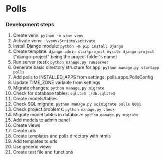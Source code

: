 # Polls

### Development steps

1. Create venv: ```python -m venv venv```
2. Activate venv: ```.\venv\Scripts\activate```
3. Install Django module: ```python -m pip install Django```
4. Create template: ```django-admin startproject mysite django-project``` ("django-project" being the project folder's name)
5. Run server (test): ```python manage.py runserver```
6. Generate basic directory structure for app: ```python manage.py startapp polls```
7. Add polls to INSTALLED_APPS from settings: polls.apps.PollsConfig
8. Update TIME_ZONE variable from settings
9. Migrate changes: ```python manage.py migrate```
10. Check for database tables: ```sqlite3 ./db.sqlite3```
11. Create models/tables
12. Check SQL migrate: ```python manage.py sqlmigrate polls 0001```
13. Check project problems: ```python manage.py check```
14. Migrate model tables in database: ```python manage.py migrate```
15. Add models to admin panel
16. Create views
17. Create urls
18. Create templates and polls directory with htmls
19. Add templates to urls
20. Use generic views
21. Create test file and functions